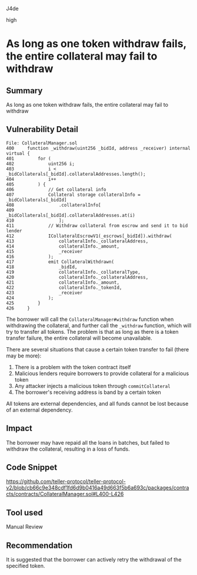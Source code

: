 J4de

high

# As long as one token withdraw fails, the entire collateral may fail to withdraw

## Summary

As long as one token withdraw fails, the entire collateral may fail to withdraw

## Vulnerability Detail

```solidity
File: CollateralManager.sol
400     function _withdraw(uint256 _bidId, address _receiver) internal virtual {
401         for (
402             uint256 i;
403             i < _bidCollaterals[_bidId].collateralAddresses.length();
404             i++
405         ) {
406             // Get collateral info
407             Collateral storage collateralInfo = _bidCollaterals[_bidId]
408                 .collateralInfo[
409                     _bidCollaterals[_bidId].collateralAddresses.at(i)
410                 ];
411             // Withdraw collateral from escrow and send it to bid lender
412             ICollateralEscrowV1(_escrows[_bidId]).withdraw(
413                 collateralInfo._collateralAddress,
414                 collateralInfo._amount,
415                 _receiver
416             );
417             emit CollateralWithdrawn(
418                 _bidId,
419                 collateralInfo._collateralType,
420                 collateralInfo._collateralAddress,
421                 collateralInfo._amount,
422                 collateralInfo._tokenId,
423                 _receiver
424             );
425         }
426     }
```

The borrower will call the `CollateralManager#withdraw` function when withdrawing the collateral, and further call the `_withdraw` function, which will try to transfer all tokens. The problem is that as long as there is a token transfer failure, the entire collateral will become unavailable.

There are several situations that cause a certain token transfer to fail (there may be more):

1. There is a problem with the token contract itself
2. Malicious lenders require borrowers to provide collateral for a malicious token
3. Any attacker injects a malicious token through `commitCollateral`
4. The borrower's receiving address is band by a certain token

All tokens are external dependencies, and all funds cannot be lost because of an external dependency.

## Impact

The borrower may have repaid all the loans in batches, but failed to withdraw the collateral, resulting in a loss of funds.

## Code Snippet

https://github.com/teller-protocol/teller-protocol-v2/blob/cb66c9e348cdf1fd6d9b0416a49d663f5b6a693c/packages/contracts/contracts/CollateralManager.sol#L400-L426

## Tool used

Manual Review

## Recommendation

It is suggested that the borrower can actively retry the withdrawal of the specified token.